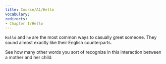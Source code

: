 ```yaml
---
title: Course/A1/Hello
vocabulary:
redirects:
- Chapter 1/Hello
---
```


`Halló` and `hæ` are the most common ways to casually greet someone. They sound almost exactly like their English counterparts.

See how many other words you sort of recognize in this interaction between a mother and her child:

<Audio src="Mamma-þyrstur.mp3"/>

<Conversation>
you: Halló!
you: Hvernig var skólinn?
me: Fínn.
you: Gott að heyra. Ert þú þyrstur? Vilt þú kók?
me: Nei takk. Ég er ekki þyrstur.
</Conversation>

If you squint a little, you should be able to recognize ''hello, hi, mom, school, fine, hear, thirsty'', and ''Coke''.